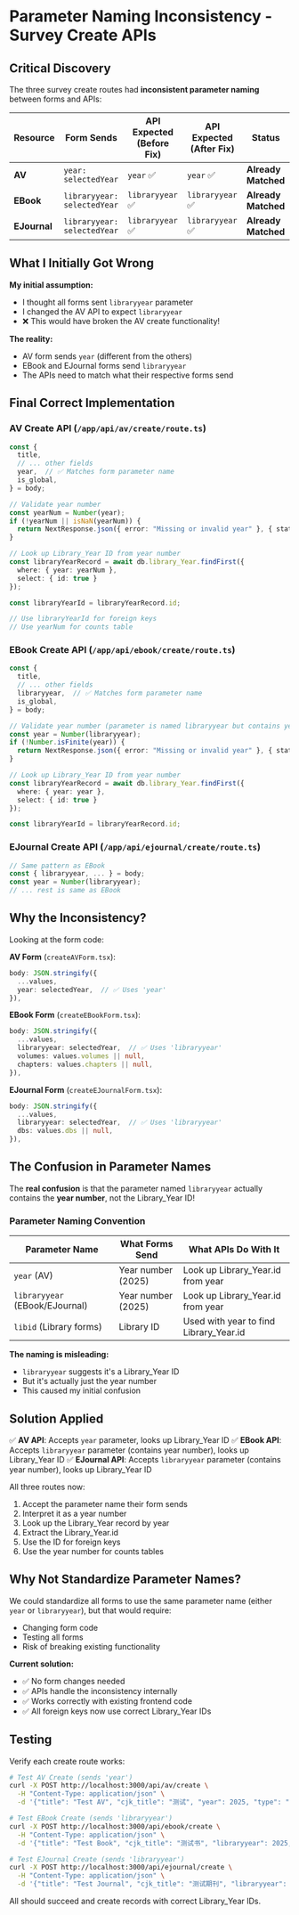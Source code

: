 # Parameter Naming Inconsistency - Survey Create APIs

## Critical Discovery

The three survey create routes had **inconsistent parameter naming** between forms and APIs:

| Resource | Form Sends | API Expected (Before Fix) | API Expected (After Fix) | Status |
|----------|-----------|---------------------------|--------------------------|--------|
| **AV** | `year: selectedYear` | `year` ✅ | `year` ✅ | **Already Matched** |
| **EBook** | `libraryyear: selectedYear` | `libraryyear` ✅ | `libraryyear` ✅ | **Already Matched** |
| **EJournal** | `libraryyear: selectedYear` | `libraryyear` ✅ | `libraryyear` ✅ | **Already Matched** |

## What I Initially Got Wrong

**My initial assumption:**
- I thought all forms sent `libraryyear` parameter
- I changed the AV API to expect `libraryyear`
- ❌ This would have broken the AV create functionality!

**The reality:**
- AV form sends `year` (different from the others)
- EBook and EJournal forms send `libraryyear`
- The APIs need to match what their respective forms send

## Final Correct Implementation

### AV Create API (`/app/api/av/create/route.ts`)

```typescript
const {
  title,
  // ... other fields
  year,  // ✅ Matches form parameter name
  is_global,
} = body;

// Validate year number
const yearNum = Number(year);
if (!yearNum || isNaN(yearNum)) {
  return NextResponse.json({ error: "Missing or invalid year" }, { status: 400 });
}

// Look up Library_Year ID from year number
const libraryYearRecord = await db.library_Year.findFirst({
  where: { year: yearNum },
  select: { id: true }
});

const libraryYearId = libraryYearRecord.id;

// Use libraryYearId for foreign keys
// Use yearNum for counts table
```

### EBook Create API (`/app/api/ebook/create/route.ts`)

```typescript
const {
  title,
  // ... other fields
  libraryyear,  // ✅ Matches form parameter name
  is_global,
} = body;

// Validate year number (parameter is named libraryyear but contains year number!)
const year = Number(libraryyear);
if (!Number.isFinite(year)) {
  return NextResponse.json({ error: "Missing or invalid year" }, { status: 400 });
}

// Look up Library_Year ID from year number
const libraryYearRecord = await db.library_Year.findFirst({
  where: { year: year },
  select: { id: true }
});

const libraryYearId = libraryYearRecord.id;
```

### EJournal Create API (`/app/api/ejournal/create/route.ts`)

```typescript
// Same pattern as EBook
const { libraryyear, ... } = body;
const year = Number(libraryyear);
// ... rest is same as EBook
```

## Why the Inconsistency?

Looking at the form code:

**AV Form** (`createAVForm.tsx`):
```typescript
body: JSON.stringify({
  ...values,
  year: selectedYear,  // ✅ Uses 'year'
}),
```

**EBook Form** (`createEBookForm.tsx`):
```typescript
body: JSON.stringify({
  ...values,
  libraryyear: selectedYear,  // ✅ Uses 'libraryyear'
  volumes: values.volumes || null,
  chapters: values.chapters || null,
}),
```

**EJournal Form** (`createEJournalForm.tsx`):
```typescript
body: JSON.stringify({
  ...values,
  libraryyear: selectedYear,  // ✅ Uses 'libraryyear'
  dbs: values.dbs || null,
}),
```

## The Confusion in Parameter Names

The **real confusion** is that the parameter named `libraryyear` actually contains the **year number**, not the Library_Year ID!

### Parameter Naming Convention

| Parameter Name | What Forms Send | What APIs Do With It |
|---------------|-----------------|---------------------|
| `year` (AV) | Year number (2025) | Look up Library_Year.id from year |
| `libraryyear` (EBook/EJournal) | Year number (2025) | Look up Library_Year.id from year |
| `libid` (Library forms) | Library ID | Used with year to find Library_Year.id |

**The naming is misleading:**
- `libraryyear` suggests it's a Library_Year ID
- But it's actually just the year number
- This caused my initial confusion

## Solution Applied

✅ **AV API**: Accepts `year` parameter, looks up Library_Year ID
✅ **EBook API**: Accepts `libraryyear` parameter (contains year number), looks up Library_Year ID
✅ **EJournal API**: Accepts `libraryyear` parameter (contains year number), looks up Library_Year ID

All three routes now:
1. Accept the parameter name their form sends
2. Interpret it as a year number
3. Look up the Library_Year record by year
4. Extract the Library_Year.id
5. Use the ID for foreign keys
6. Use the year number for counts tables

## Why Not Standardize Parameter Names?

We could standardize all forms to use the same parameter name (either `year` or `libraryyear`), but that would require:
- Changing form code
- Testing all forms
- Risk of breaking existing functionality

**Current solution:**
- ✅ No form changes needed
- ✅ APIs handle the inconsistency internally
- ✅ Works correctly with existing frontend code
- ✅ All foreign keys now use correct Library_Year IDs

## Testing

Verify each create route works:

```bash
# Test AV Create (sends 'year')
curl -X POST http://localhost:3000/api/av/create \
  -H "Content-Type: application/json" \
  -d '{"title": "Test AV", "cjk_title": "测试", "year": 2025, "type": "Video", "counts": 10, "language": [1], "is_global": true}'

# Test EBook Create (sends 'libraryyear')
curl -X POST http://localhost:3000/api/ebook/create \
  -H "Content-Type: application/json" \
  -d '{"title": "Test Book", "cjk_title": "测试书", "libraryyear": 2025, "counts": 100, "language": [1], "is_global": true}'

# Test EJournal Create (sends 'libraryyear')
curl -X POST http://localhost:3000/api/ejournal/create \
  -H "Content-Type: application/json" \
  -d '{"title": "Test Journal", "cjk_title": "测试期刊", "libraryyear": 2025, "journals": 50, "language": [1], "is_global": true}'
```

All should succeed and create records with correct Library_Year IDs.
